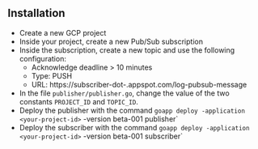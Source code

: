 ## Installation

- Create a new GCP project
- Inside your project, create a new Pub/Sub subscription
- Inside the subscription, create a new topic and use the following configuration:
    - Acknowledge deadline > 10 minutes
    - Type: PUSH
    - URL: https://subscriber-dot-<your-project-id>.appspot.com/log-pubsub-message
- In the file `publisher/publisher.go`, change the value of the two constants `PROJECT_ID` and `TOPIC_ID`.
- Deploy the publisher with the command `goapp deploy -application <your-project-id>` -version beta-001 publisher`
- Deploy the subscriber with the command `goapp deploy -application <your-project-id>` -version beta-001 subscriber`

